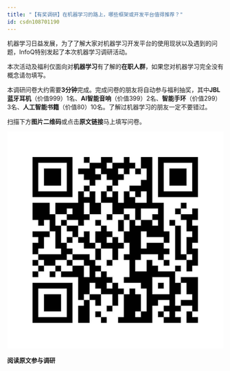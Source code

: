 ```yaml
---
title: "【有奖调研】在机器学习的路上，哪些框架或开发平台值得推荐？"
id: csdn108701190
---
```


机器学习日益发展，为了了解大家对机器学习开发平台的使用现状以及遇到的问题，InfoQ特别发起了本次机器学习调研活动。

本次活动及福利仅面向对**机器学习**有了解的**在职人群**，如果您对机器学习完全没有概念请勿填写。

本调研问卷大约需要**3分钟**完成。完成问卷的朋友将自动参与福利抽奖，其中**JBL 蓝牙耳机**（价值999）1名、**AI智能音响**（价值399）2名、**智能手环**（价值299）3名、**人工智能书籍**（价值80）10名。了解过机器学习的朋友一定不要错过。

扫描下方**图片二维码**或点击**原文链接**马上填写问卷。

![](../img/862a6078dc87ddf8bb4f08e978b8321a.png)

**阅读原文参与调研**